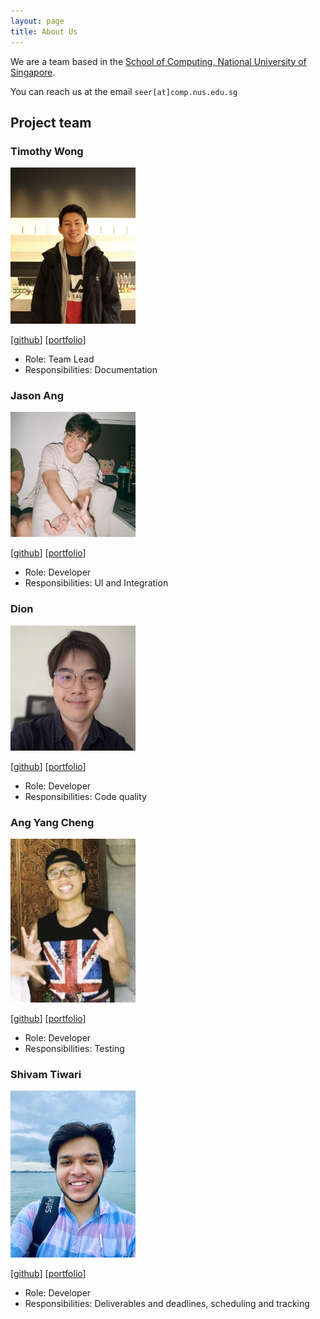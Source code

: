 ```yaml
---
layout: page
title: About Us
---
```


We are a team based in the [School of Computing, National University of Singapore](http://www.comp.nus.edu.sg).

You can reach us at the email `seer[at]comp.nus.edu.sg`

## Project team

### Timothy Wong

<img src="images/timothywongej.png" width="200px">

[[github](https://github.com/timothywongej)]
[[portfolio](team/timothywong.md)]

* Role: Team Lead
* Responsibilities: Documentation 

### Jason Ang

<img src="images/kdeasymoneysniper.png" width="200px">

[[github](http://github.com/kdeasymoneysniper)]
[[portfolio](team/jasonang.md)]

* Role: Developer
* Responsibilities: UI and Integration

### Dion

<img src="images/noobmaster19.png" width="200px">

[[github](http://github.com/noobmaster19)] [[portfolio](team/noobmaster.md)]

* Role: Developer
* Responsibilities: Code quality

### Ang Yang Cheng

<img src="images/djiangel.png" width="200px">

[[github](http://github.com/djiangel)]
[[portfolio](team/angyangcheng.md)]

* Role: Developer
* Responsibilities: Testing

### Shivam Tiwari

<img src="images/shivlock221b.png" width="200px">

[[github](https://github.com/Shivlock221b)]
[[portfolio](team/johndoe.md)]

* Role: Developer
* Responsibilities: Deliverables and deadlines, scheduling and tracking
